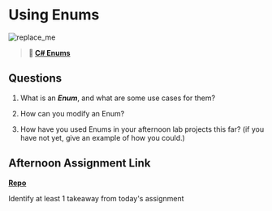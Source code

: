 # Using Enums

![replace_me](https://codeworks.blob.core.windows.net/public/assets/img/illustrations/placeholder.svg)

> **📖 [C# Enums](https://codeworksacademy.com/fs-student-guide/resources/wk10/03-Enums)**

## Questions

1. What is an ***Enum***, and what are some use cases for them?

2. How can you modify an Enum?

3. How have you used Enums in your afternoon lab projects this far? (if you have not yet, give an example of how you could.)

## Afternoon Assignment Link

**[Repo](https://github.com/LemonadeGT1/<ASSIGNMENT_REPO>)**

Identify at least 1 takeaway from today's assignment
